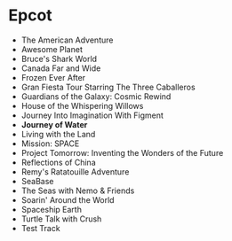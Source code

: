 # Epcot

- The American Adventure
- Awesome Planet
- Bruce's Shark World
- Canada Far and Wide
- Frozen Ever After
- Gran Fiesta Tour Starring The Three Caballeros
- Guardians of the Galaxy: Cosmic Rewind
- House of the Whispering Willows
- Journey Into Imagination With Figment
- **Journey of Water**
- Living with the Land
- Mission: SPACE
- Project Tomorrow: Inventing the Wonders of the Future
- Reflections of China
- Remy's Ratatouille Adventure
- SeaBase
- The Seas with Nemo & Friends
- Soarin' Around the World
- Spaceship Earth
- Turtle Talk with Crush
- Test Track

